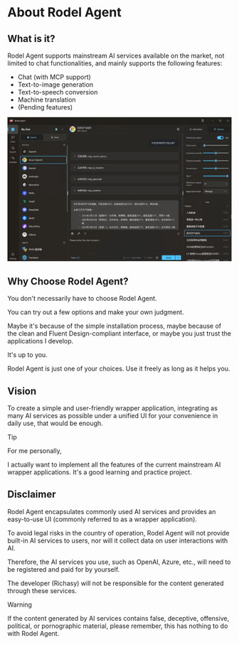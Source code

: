# About Rodel Agent

## What is it?

Rodel Agent supports mainstream AI services available on the market, not limited to chat functionalities, and mainly supports the following features:

- Chat (with MCP support)
- Text-to-image generation
- Text-to-speech conversion
- Machine translation
- (Pending features)

![Chat Interface Screenshot](../assets/en/chat-overview.png)

## Why Choose Rodel Agent?

You don't necessarily have to choose Rodel Agent.

You can try out a few options and make your own judgment.

Maybe it's because of the simple installation process, maybe because of the clean and Fluent Design-compliant interface, or maybe you just trust the applications I develop.

It's up to you.

Rodel Agent is just one of your choices. Use it freely as long as it helps you.

## Vision

To create a simple and user-friendly wrapper application, integrating as many AI services as possible under a unified UI for your convenience in daily use, that would be enough.

> [!TIP]
> For me personally,
>
> I actually want to implement all the features of the current mainstream AI wrapper applications. It's a good learning and practice project.

## Disclaimer

Rodel Agent encapsulates commonly used AI services and provides an easy-to-use UI (commonly referred to as a wrapper application).

To avoid legal risks in the country of operation, Rodel Agent will not provide built-in AI services to users, nor will it collect data on user interactions with AI.

Therefore, the AI services you use, such as OpenAI, Azure, etc., will need to be registered and paid for by yourself.

The developer (Richasy) will not be responsible for the content generated through these services.

> [!WARNING]
> If the content generated by AI services contains false, deceptive, offensive, political, or pornographic material, please remember, this has nothing to do with Rodel Agent.